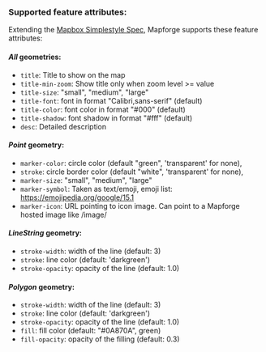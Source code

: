 ### Supported feature attributes:

Extending the [Mapbox Simplestyle Spec](https://github.com/mapbox/simplestyle-spec/tree/master/1.1.0), Mapforge supports these feature attributes: 

#### *All* geometries: 

* `title`: Title to show on the map
* `title-min-zoom`: Show title only when zoom level >= value 
* `title-size`: "small", "medium", "large"
* `title-font`: font in format "Calibri,sans-serif" (default)
* `title-color`: font color in format "#000" (default)
* `title-shadow`: font shadow in format "#fff" (default)
* `desc`: Detailed description

#### *Point* geometry: 

* `marker-color`: circle color (default "green", 'transparent' for none),
* `stroke`: circle border color (default "white", 'transparent' for none),
* `marker-size`: "small", "medium", "large"
* `marker-symbol`: Taken as text/emoji, emoji list: https://emojipedia.org/google/15.1
* `marker-icon`: URL pointing to icon image. Can point to a Mapforge hosted image like /image/<id>

#### *LineString* geometry: 

* `stroke-width`: width of the line (default: 3)
* `stroke`: line color (default: 'darkgreen')
* `stroke-opacity`: opacity of the line (default: 1.0)

#### *Polygon* geometry: 

* `stroke-width`: width of the line (default: 3)
* `stroke`: line color (default: 'darkgreen')
* `stroke-opacity`: opacity of the line (default: 1.0)
* `fill`: fill color (default: "#0A870A", green)
* `fill-opacity`: opacity of the filling (default: 0.3)
